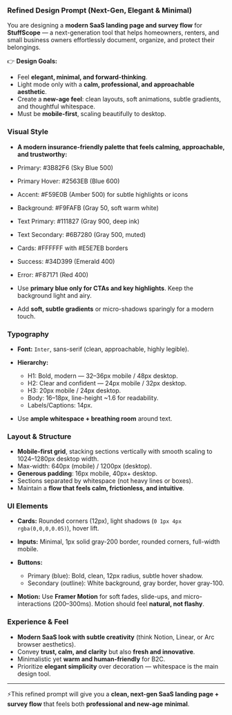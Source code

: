 ### Refined Design Prompt (Next-Gen, Elegant & Minimal)

You are designing a **modern SaaS landing page and survey flow** for **StuffScope** — a next-generation tool that helps homeowners, renters, and small business owners effortlessly document, organize, and protect their belongings.

👉 **Design Goals:**

* Feel **elegant, minimal, and forward-thinking**.
* Light mode only with a **calm, professional, and approachable aesthetic**.
* Create a **new-age feel**: clean layouts, soft animations, subtle gradients, and thoughtful whitespace.
* Must be **mobile-first**, scaling beautifully to desktop.

### Visual Style

* **A modern insurance-friendly palette that feels calming, approachable, and trustworthy:**

 * Primary: #3B82F6 (Sky Blue 500)
 * Primary Hover: #2563EB (Blue 600)
 * Accent: #F59E0B (Amber 500) for subtle highlights or icons
 * Background: #F9FAFB (Gray 50, soft warm white)
 * Text Primary: #111827 (Gray 900, deep ink)
 * Text Secondary: #6B7280 (Gray 500, muted)
 * Cards: #FFFFFF with #E5E7EB borders
 * Success: #34D399 (Emerald 400)
 * Error: #F87171 (Red 400)

* Use **primary blue only for CTAs and key highlights**. Keep the background light and airy.
* Add **soft, subtle gradients** or micro-shadows sparingly for a modern touch.

### Typography

* **Font:** `Inter`, sans-serif (clean, approachable, highly legible).
* **Hierarchy:**

  * H1: Bold, modern — 32–36px mobile / 48px desktop.
  * H2: Clear and confident — 24px mobile / 32px desktop.
  * H3: 20px mobile / 24px desktop.
  * Body: 16–18px, line-height \~1.6 for readability.
  * Labels/Captions: 14px.
* Use **ample whitespace + breathing room** around text.

### Layout & Structure

* **Mobile-first grid**, stacking sections vertically with smooth scaling to 1024–1280px desktop width.
* Max-width: 640px (mobile) / 1200px (desktop).
* **Generous padding**: 16px mobile, 40px+ desktop.
* Sections separated by whitespace (not heavy lines or boxes).
* Maintain a **flow that feels calm, frictionless, and intuitive**.

### UI Elements

* **Cards:** Rounded corners (12px), light shadows (`0 1px 4px rgba(0,0,0,0.05)`), hover lift.
* **Inputs:** Minimal, 1px solid gray-200 border, rounded corners, full-width mobile.
* **Buttons:**

  * Primary (blue): Bold, clean, 12px radius, subtle hover shadow.
  * Secondary (outline): White background, gray border, hover gray-100.
* **Motion:** Use **Framer Motion** for soft fades, slide-ups, and micro-interactions (200–300ms). Motion should feel **natural, not flashy**.

### Experience & Feel

* **Modern SaaS look with subtle creativity** (think Notion, Linear, or Arc browser aesthetics).
* Convey **trust, calm, and clarity** but also **fresh and innovative**.
* Minimalistic yet **warm and human-friendly** for B2C.
* Prioritize **elegant simplicity** over decoration — whitespace is the main design tool.

---

⚡This refined prompt will give you a **clean, next-gen SaaS landing page + survey flow** that feels both **professional and new-age minimal**.
